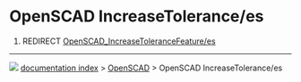 # OpenSCAD IncreaseTolerance/es
1.  REDIRECT [OpenSCAD_IncreaseToleranceFeature/es](OpenSCAD_IncreaseToleranceFeature/es.md)



---
![](images/Right_arrow.png) [documentation index](../README.md) > [OpenSCAD](OpenSCAD_Workbench.md) > OpenSCAD IncreaseTolerance/es
